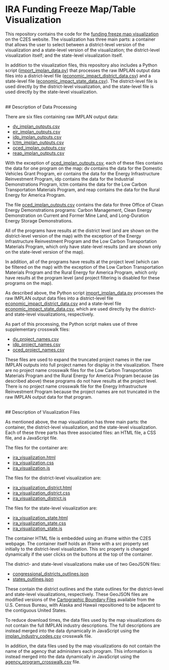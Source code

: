 # IRA Funding Freeze Map/Table Visualization

This repository contains the code for the [funding freeze map
visualization](https://www.c2es.org/funding-freeze/) on the C2ES website. The
visualization has three main parts: a container that allows the user to select
between a district-level version of the visualization and a state-level version
of the visualization; the district-level visualization itself; and the
state-level visualization itself.

In addition to the visualization files, this repository also includes a Python
script ([import_implan_data.py](/import_implan_data.py)) that processes the raw
IMPLAN output data files into a district-level file
([economic_impact_district_data.csv](/economic_impact_district_data.csv)) and a
state-level file
([economic_impact_state_data.csv](/economic_impact_state_data.csv)). The
district-level file is used directly by the district-level visualization, and
the state-level file is used directly by the state-level visualization.

<br/>
## Description of Data Processing

There are six files containing raw IMPLAN output data:
* [dv_implan_outputs.csv](/dv_implan_outputs.csv)
* [eir_implan_outputs.csv](/eir_implan_outputs.csv)
* [idp_implan_outputs.csv](/idp_implan_outputs.csv)
* [lctm_implan_outputs.csv](/lctm_implan_outputs.csv)
* [oced_implan_outputs.csv](/oced_implan_outputs.csv)
* [reap_implan_outputs.csv](/reap_implan_outputs.csv)

With the exception of [oced_implan_outputs.csv](/oced_implan_outputs.csv), each
of these files contains the data for one program on the map: dv contains the
data for the Domestic Vehicles Grant Program, eir contains the data for the
Energy Infrastructure Reinvestment Program, idp contains the data for the
Industrial Demonstrations Program, lctm contains the data for the Low Carbon
Transportation Materials Program, and reap contains the data for the Rural
Energy for America Program.

The file [oced_implan_outputs.csv](/oced_implan_outputs.csv) contains the data
for three Office of Clean Energy Demonstrations programs: Carbon Management,
Clean Energy Demonstration on Current and Former Mine Land, and Long-Duration
Energy Storage Demonstrations.

All of the programs have results at the district level (and are shown on the
district-level version of the map) with the exception of the Energy
Infrastructure Reinvestment Program and the Low Carbon Transportation Materials
Program, which only have state-level results (and are shown only on the
state-level version of the map).

In addition, all of the programs have results at the project level (which can be
filtered on the map) with the exception of the Low Carbon Transportation
Materials Program and the Rural Energy for America Program, which only have
results at the program level (and project filtering is disabled for these
programs on the map).

As described above, the Python script
[import_implan_data.py](/import_implan_data.py) processes the raw IMPLAN output
data files into a district-level file
[economic_impact_district_data.csv](/economic_impact_district_data.csv) and a
state-level file
[economic_impact_state_data.csv](/economic_impact_state_data.csv), which are
used directly by the district- and state-level visualizations, respectively.

As part of this processing, the Python script makes use of three supplementary
crosswalk files:
* [dv_project_names.csv](/dv_project_names.csv)
* [idp_project_names.csv](/idp_project_names.csv)
* [oced_project_names.csv](/idp_project_names.csv)

These files are used to expand the truncated project names in the raw IMPLAN
outputs into full project names for display in the visualization. There are
no project name crosswalk files for the Low Carbon Transportation Materials
Program and the Rural Energy for America Program because (as described above)
these programs do not have results at the project level. There is no project
name crosswalk file for the Energy Infrastructure Reinvestment Program because
the project names are not truncated in the raw IMPLAN output data for that
program.

<br/>
## Description of Visualization Files

As mentioned above, the map visualization has three main parts: the container,
the district-level visualization, and the state-level visualization. Each of
these three parts has three associated files: an HTML file, a CSS file, and a
JavaScript file.

The files for the container are:
* [ira_visualization.html](/ira_visualization.html)
* [ira_visualization.css](/ira_visualization.css)
* [ira_visualization.js](/ira_visualization.js)

The files for the district-level visualization are:
* [ira_visualization_district.html](/ira_visualization_district.html)
* [ira_visualization_district.css](/ira_visualization_district.css)
* [ira_visualization_district.js](/ira_visualization_district.js)

The files for the state-level visualization are:
* [ira_visualization_state.html](/ira_visualization_state.html)
* [ira_visualization_state.css](/ira_visualization_state.css)
* [ira_visualization_state.js](/ira_visualization_state.js)

The container HTML file is embedded using an iframe within the C2ES webpage. The
container itself holds an iframe with a src property set initially to the
district-level visualization. This src property is changed dynamically if the
user clicks on the buttons at the top of the container.

The district- and state-level visualizations make use of two GeoJSON files:
* [congressional_districts_outlines.json](/congressional_districts_outlines.json)
* [states_outlines.json](/states_outlines.json)

These contain the district outlines and the state outlines for the
district-level and state-level visualizations, respectively. These GeoJSON files
are modified versions of the [Cartographic Boundary
Files](https://www.census.gov/geographies/mapping-files/time-series/geo/cartographic-boundary.html)
available from the U.S. Census Bureau, with Alaska and Hawaii repositioned to be
adjacent to the contiguous United States.

To reduce download times, the data files used by the map visualizations do not
contain the full IMPLAN industry descriptions. The full descriptions are instead
merged into the data dynamically in JavaScript using the
[implan_industry_codes.csv](/implan_industry_codes.csv) crosswalk file.

In addition, the data files used by the map visualizations do not contain the
name of the agency that administers each program. This information is instead
merged into the data dynamically in JavaScript using the
[agency_program_crosswalk.csv](/agency_program_crosswalk.csv) file.
